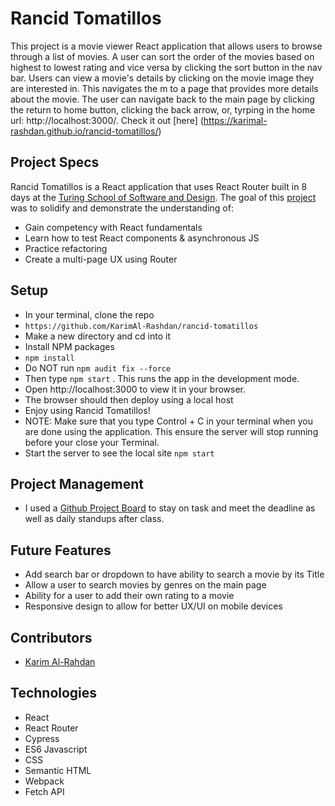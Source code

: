 # Rancid Tomatillos

This project is a movie viewer React application that allows users to browse through a list of movies. A user can sort the order of the movies based on highest to lowest rating and vice versa by clicking the sort button in the nav bar. Users can view a movie's details by clicking on the movie image they are interested in. This navigates the m to a page that provides more details about the movie. The user can navigate back to the main page by clicking the return to home button, clicking the back arrow, or, tyrping in the home url: http://localhost:3000/. Check it out [here] (https://karimal-rashdan.github.io/rancid-tomatillos/)

## Project Specs

Rancid Tomatillos is a React application that uses React Router built in 8 days at the [Turing School of Software and Design](https://turing.edu/). The goal of this [project](https://frontend.turing.edu/projects/module-3/rancid-tomatillos-v3.html) was to solidify and demonstrate the understanding of:

- Gain competency with React fundamentals
- Learn how to test React components & asynchronous JS
- Practice refactoring
- Create a multi-page UX using Router


## Setup

- In your terminal, clone the repo
- `https://github.com/KarimAl-Rashdan/rancid-tomatillos`
- Make a new directory and cd into it
- Install NPM packages
- `npm install`
- Do NOT run `npm audit fix --force`
- Then type `npm start` . This runs the app in the development mode.
- Open http://localhost:3000 to view it in your browser.
- The browser should then deploy using a local host
- Enjoy using Rancid Tomatillos!
- NOTE: Make sure that you type Control + C in your terminal when you are done using the application. This ensure the server will stop running before your close your Terminal.
- Start the server to see the local site `npm start`


## Project Management

- I used a [Github Project Board](https://github.com/users/KarimAl-Rashdan/projects/6) to stay on task and meet the deadline as well as daily standups after class.

## Future Features

- Add search bar or dropdown to have ability to search a movie by its Title
- Allow a user to search movies by genres on the main page 
- Ability for a user to add their own rating to a movie
- Responsive design to allow for better UX/UI on mobile devices


## Contributors

- [Karim Al-Rahdan](https://github.com/KarimAl-Rashdan)


## Technologies

- React
- React Router
- Cypress
- ES6 Javascript
- CSS
- Semantic HTML
- Webpack
- Fetch API

